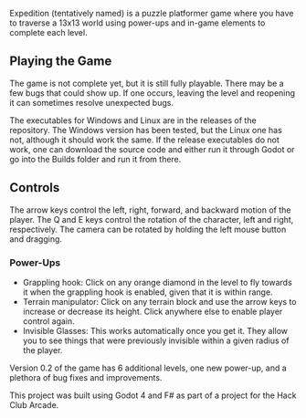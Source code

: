 Expedition (tentatively named) is a puzzle platformer game where you have to traverse a 13x13 world using power-ups and in-game elements to complete each level.

## Playing the Game
The game is not complete yet, but it is still fully playable. There may be a few bugs that could show up. If one occurs, leaving the level and reopening it can sometimes resolve unexpected bugs.

The executables for Windows and Linux are in the releases of the repository. The Windows version has been tested, but the Linux one has not, although it should work the same. If the release executables do not work, one can download the source code and either run it through Godot or go into the Builds folder and run it from there.

## Controls
The arrow keys control the left, right, forward, and backward motion of the player. The Q and E keys control the rotation of the character, left and right, respectively. The camera can be rotated by holding the left mouse button and dragging.

### Power-Ups
- Grappling hook: Click on any orange diamond in the level to fly towards it when the grappling hook is enabled, given that it is within range. 
- Terrain manipulator: Click on any terrain block and use the arrow keys to increase or decrease its height. Click anywhere else to enable player control again.
- Invisible Glasses: This works automatically once you get it. They allow you to see things that were previously invisible within a given radius of the player.


Version 0.2 of the game has 6 additional levels, one new power-up, and a plethora of bug fixes and improvements.


This project was built using Godot 4 and F# as part of a project for the Hack Club Arcade.
